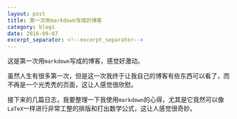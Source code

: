 ```yaml
---
layout: post
title: 第一次用markdown写成的博客
category: blogs
date: 2016-09-07
excerpt_separator: <!--excerpt_separator-->
---
```


这是第一次用`markdown`写成的博客，感觉好激动。

<!--excerpt_separator-->

虽然人生有很多第一次，但是这一次我终于让我自己的博客有些东西可以看了，而不再是一个光秃秃的页面，这让人感觉很欣慰。

接下来的几篇日志，我要整理一下我使用`markdown`的心得，尤其是它竟然可以像`LaTeX`一样进行非常工整的排版和打出数学公式，这让人感觉很奇妙。
